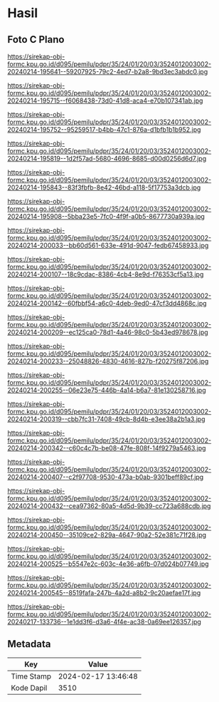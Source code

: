 # Hasil

## Foto C Plano

https://sirekap-obj-formc.kpu.go.id/d095/pemilu/pdpr/35/24/01/20/03/3524012003002-20240214-195641--59207925-79c2-4ed7-b2a8-9bd3ec3abdc0.jpg

https://sirekap-obj-formc.kpu.go.id/d095/pemilu/pdpr/35/24/01/20/03/3524012003002-20240214-195715--f6068438-73d0-41d8-aca4-e70b107341ab.jpg

https://sirekap-obj-formc.kpu.go.id/d095/pemilu/pdpr/35/24/01/20/03/3524012003002-20240214-195752--95259517-b4bb-47c1-876a-d1bfb1b1b952.jpg

https://sirekap-obj-formc.kpu.go.id/d095/pemilu/pdpr/35/24/01/20/03/3524012003002-20240214-195819--1d2f57ad-5680-4696-8685-d00d0256d6d7.jpg

https://sirekap-obj-formc.kpu.go.id/d095/pemilu/pdpr/35/24/01/20/03/3524012003002-20240214-195843--83f3fbfb-8e42-46bd-a118-5f17753a3dcb.jpg

https://sirekap-obj-formc.kpu.go.id/d095/pemilu/pdpr/35/24/01/20/03/3524012003002-20240214-195908--5bba23e5-7fc0-4f9f-a0b5-8677730a939a.jpg

https://sirekap-obj-formc.kpu.go.id/d095/pemilu/pdpr/35/24/01/20/03/3524012003002-20240214-200033--bb60d561-633e-491d-9047-fedb67458933.jpg

https://sirekap-obj-formc.kpu.go.id/d095/pemilu/pdpr/35/24/01/20/03/3524012003002-20240214-200107--18c9cdac-8386-4cb4-8e9d-f76353cf5a13.jpg

https://sirekap-obj-formc.kpu.go.id/d095/pemilu/pdpr/35/24/01/20/03/3524012003002-20240214-200142--60fbbf54-a6c0-4deb-9ed0-47cf3dd4868c.jpg

https://sirekap-obj-formc.kpu.go.id/d095/pemilu/pdpr/35/24/01/20/03/3524012003002-20240214-200209--ec125ca0-78d1-4a46-98c0-5b43ed978678.jpg

https://sirekap-obj-formc.kpu.go.id/d095/pemilu/pdpr/35/24/01/20/03/3524012003002-20240214-200233--25048826-4830-4616-827b-f20275f87206.jpg

https://sirekap-obj-formc.kpu.go.id/d095/pemilu/pdpr/35/24/01/20/03/3524012003002-20240214-200255--06e23e75-446b-4a14-b6a7-81e130258716.jpg

https://sirekap-obj-formc.kpu.go.id/d095/pemilu/pdpr/35/24/01/20/03/3524012003002-20240214-200319--cbb7fc31-7408-49cb-8d4b-e3ee38a2b1a3.jpg

https://sirekap-obj-formc.kpu.go.id/d095/pemilu/pdpr/35/24/01/20/03/3524012003002-20240214-200342--c60c4c7b-be08-47fe-808f-14f9279a5463.jpg

https://sirekap-obj-formc.kpu.go.id/d095/pemilu/pdpr/35/24/01/20/03/3524012003002-20240214-200407--c2f97708-9530-473a-b0ab-9301beff89cf.jpg

https://sirekap-obj-formc.kpu.go.id/d095/pemilu/pdpr/35/24/01/20/03/3524012003002-20240214-200432--cea97362-80a5-4d5d-9b39-cc723a688cdb.jpg

https://sirekap-obj-formc.kpu.go.id/d095/pemilu/pdpr/35/24/01/20/03/3524012003002-20240214-200450--35109ce2-829a-4647-90a2-52e381c71f28.jpg

https://sirekap-obj-formc.kpu.go.id/d095/pemilu/pdpr/35/24/01/20/03/3524012003002-20240214-200525--b5547e2c-603c-4e36-a6fb-07d024b07749.jpg

https://sirekap-obj-formc.kpu.go.id/d095/pemilu/pdpr/35/24/01/20/03/3524012003002-20240214-200545--8519fafa-247b-4a2d-a8b2-9c20aefae17f.jpg

https://sirekap-obj-formc.kpu.go.id/d095/pemilu/pdpr/35/24/01/20/03/3524012003002-20240217-133736--1e1dd3f6-d3a6-4f4e-ac38-0a69ee126357.jpg


## Metadata

| Key        | Value               |
| ---------- | ------------------- |
| Time Stamp | 2024-02-17 13:46:48 |
| Kode Dapil | 3510                |



